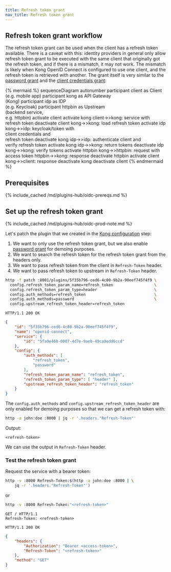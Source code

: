 ```yaml
---
title: Refresh token grant
nav_title: Refresh token grant
---
```


## Refresh token grant workflow

The refresh token grant can be used when the client has a refresh token available. There is a caveat
with this: identity providers in general only allow refresh token grant to be executed with the same
client that originally got the refresh token, and if there is a mismatch, it may not work. The mismatch
is likely when Kong OpenID Connect is configured to use one client, and the refresh token is retrieved
with another. The grant itself is very similar to the [password grant](/hub/kong-inc/openid-connect/how-to/authentication/password-grant/) and
the [client credentials grant](/hub/kong-inc/openid-connect/how-to/authentication/client-credentials/):

<!--vale off-->
{% mermaid %}
sequenceDiagram
    autonumber
    participant client as Client <br>(e.g. mobile app)
    participant kong as API Gateway <br>(Kong)
    participant idp as IDP <br>(e.g. Keycloak)
    participant httpbin as Upstream <br>(backend service,<br> e.g. httpbin)
    activate client
    activate kong
    client->>kong: service with<br>refresh token
    deactivate client
    kong->>kong: load refresh token
    activate idp
    kong->>idp: keycloak/token with<br>client credentials and<br>refresh token
    deactivate kong
    idp->>idp: authenticate client and<br>verify refresh token
    activate kong
    idp->>kong: return tokens
    deactivate idp
    kong->>kong: verify tokens
    activate httpbin
    kong->>httpbin: request with access token
    httpbin->>kong: response
    deactivate httpbin
    activate client
    kong->>client: response
    deactivate kong
    deactivate client
{% endmermaid %}
<!--vale on-->

## Prerequisites

{% include_cached /md/plugins-hub/oidc-prereqs.md %}

## Set up the refresh token grant

{% include_cached /md/plugins-hub/oidc-prod-note.md %}

Let's patch the plugin that we created in the [Kong configuration](#prerequisites) step:

1. We want to only use the refresh token grant, but we also enable 
[password grant](/hub/kong-inc/openid-connect/how-to/authentication/password-grant/) for demoing purposes.
2. We want to search the refresh token for the refresh token grant from the headers only.
3. We want to pass refresh token from the client in `Refresh-Token` header.
4. We want to pass refresh token to upstream in `Refresh-Token` header.

```bash
http -f patch :8001/plugins/5f35b796-ced6-4c00-9b2a-90eef745f4f9 \
  config.refresh_token_param_name=refresh_token                  \
  config.refresh_token_param_type=header                         \
  config.auth_methods=refresh_token                              \
  config.auth_methods=password                                   \
  config.upstream_refresh_token_header=refresh_token
```
```http
HTTP/1.1 200 OK
```
```json
{
    "id": "5f35b796-ced6-4c00-9b2a-90eef745f4f9",
    "name": "openid-connect",
    "service": {
        "id": "5fa9e468-0007-4d7e-9aeb-49ca9edd6ccd"
    },
    "config": {
        "auth_methods": [
            "refresh_token",
            "password"
        ],
        "refresh_token_param_name": "refresh_token",
        "refresh_token_param_type": [ "header" ],
        "upstream_refresh_token_header": "refresh_token"
    }
}
```

The `config.auth_methods` and `config.upstream_refresh_token_header`
are only enabled for demoing purposes so that we can get a refresh token with:

```bash
http -a john:doe :8000 | jq -r '.headers."Refresh-Token"'
```
Output:
```
<refresh-token>
```

We can use the output in `Refresh-Token` header.

### Test the refresh token grant

Request the service with a bearer token:

```bash
http -v :8000 Refresh-Token:$(http -a john:doe :8000 | \
    jq -r '.headers."Refresh-Token"')
```
or
```bash
http -v :8000 Refresh-Token:"<refresh-token>"
```
```http
GET / HTTP/1.1
Refresh-Token: <refresh-token>
```
```http
HTTP/1.1 200 OK
```
```json
{
    "headers": {
        "Authorization": "Bearer <access-token>",
        "Refresh-Token": "<refresh-token>"
    },
    "method": "GET"
}
```
